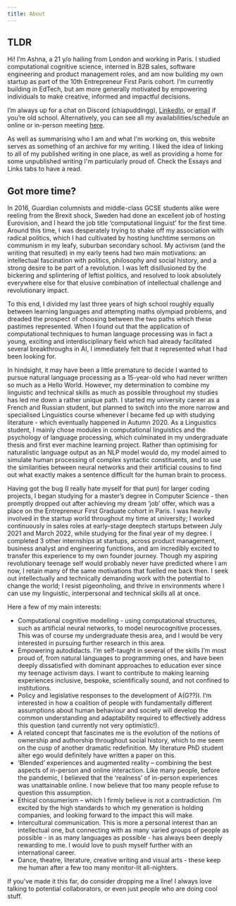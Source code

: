 ```yaml
---
title: About
---
```


## TLDR

Hi! I’m Ashna, a 21 y/o hailing from London and working in Paris. I studied computational cognitive science, interned in B2B sales, software engineering and product management roles, and am now building my own startup as part of the 10th Entrepreneur First Paris cohort. I’m currently building in EdTech, but am more generally motivated by empowering individuals to make creative, informed and impactful decisions.

I’m always up for a chat on Discord (chiapuddingg), [LinkedIn](https://www.linkedin.com/in/ashna-ahmad/), or [email](mailto:ashnaahmad53@gmail.com) if you’re old school. Alternatively, you can see all my availabilities/schedule an online or in-person meeting [here](https://calendly.com/ashnaahmad/prenons-un-cafe).

As well as summarising who I am and what I'm working on, this website serves as something of an archive for my writing. I liked the idea of linking to all of my published writing in one place, as well as providing a home for some unpublished writing I'm particularly proud of. Check the Essays and Links tabs to have a read.

## Got more time?

In 2016, Guardian columnists and middle-class GCSE students alike were reeling from the Brexit shock, Sweden had done an excellent job of hosting Eurovision, and I heard the job title ‘computational linguist’ for the first time. Around this time, I was desperately trying to shake off my association with radical politics, which I had cultivated by hosting lunchtime sermons on communism in my leafy, suburban secondary school. My activism (and the writing that resulted) in my early teens had two main motivations: an intellectual fascination with politics, philosophy and social history, and a strong desire to be part of a revolution. I was left disillusioned by the bickering and splintering of leftist politics, and resolved to look absolutely everywhere else for that elusive combination of intellectual challenge and revolutionary impact.

To this end, I divided my last three years of high school roughly equally between learning languages and attempting maths olympiad problems, and dreaded the prospect of choosing between the two paths which these pastimes represented. When I found out that the application of computational techniques to human language processing was in fact a young, exciting and interdisciplinary field which had already facilitated several breakthroughs in AI, I immediately felt that it represented what I had been looking for.

In hindsight, it may have been a little premature to decide I wanted to pursue natural language processing as a 15-year-old who had never written so much as a Hello World. However, my determination to combine my linguistic and technical skills as much as possible throughout my studies has led me down a rather unique path. I started my university career as a French and Russian student, but planned to switch into the more narrow and specialised Linguistics course whenever I became fed up with studying literature - which eventually happened in Autumn 2020. As a Linguistics student, I mainly chose modules in computational linguistics and the psychology of language processing, which culminated in my undergraduate thesis and first ever machine learning project. Rather than optimising for naturalistic language output as an NLP model would do, my model aimed to simulate human processing of complex syntactic constituents, and to use the similarities between neural networks and their artificial cousins to find out what exactly makes a sentence difficult for the human brain to process.

Having got the bug (I really hate myself for that pun) for larger coding projects, I began studying for a master’s degree in Computer Science - then promptly dropped out after achieving my dream ‘job’ offer, which was a place on the Entrepreneur First Graduate cohort in Paris. I was heavily involved in the startup world throughout my time at university; I worked continuously in sales roles at early-stage deeptech startups between July 2021 and March 2022, while studying for the final year of my degree. I completed 3 other internships at startups, across product management, business analyst and engineering functions, and am incredibly excited to transfer this experience to my own founder journey. Though my aspiring revolutionary teenage self would probably never have predicted where I am now, I retain many of the same motivations that fuelled me back then. I seek out intellectually and technically demanding work with the potential to change the world; I resist pigeonholing, and thrive in environments where I can use my linguistic, interpersonal and technical skills all at once.

Here a few of my main interests:

*   Computational cognitive modelling - using computational structures, such as artificial neural networks, to model neurocognitive processes. This was of course my undergraduate thesis area, and I would be very interested in pursuing further research in this area.
*   Empowering autodidacts. I’m self-taught in several of the skills I’m most proud of, from natural languages to programming ones, and have been deeply dissatisfied with dominant approaches to education ever since my teenage activism days. I want to contribute to making learning experiences inclusive, bespoke, scientifically sound, and not confined to institutions.
*   Policy and legislative responses to the development of A(G??)I. I’m interested in how a coalition of people with fundamentally different assumptions about human behaviour and society will develop the common understanding and adaptability required to effectively address this question (and currently not very optimistic!).
*   A related concept that fascinates me is the evolution of the notions of ownership and authorship throughout social history, which to me seem on the cusp of another dramatic redefinition. My literature PhD student alter ego would definitely have written a paper on this.
*   ‘Blended’ experiences and augmented reality – combining the best aspects of in-person and online interaction. Like many people, before the pandemic, I believed that the ‘realness’ of in-person experiences was unattainable online. I now believe that too many people refuse to question this assumption.
*   Ethical consumerism – which I firmly believe is not a contradiction. I’m excited by the high standards to which my generation is holding companies, and looking forward to the impact this will make.
*   Intercultural communication. This is more a personal interest than an intellectual one, but connecting with as many varied groups of people as possible - in as many languages as possible - has always been deeply rewarding to me. I would love to push myself further with an international career.
*   Dance, theatre, literature, creative writing and visual arts - these keep me human after a few too many monitor-lit all-nighters.

If you’ve made it this far, do consider dropping me a line! I always love talking to potential collaborators, or even just people who are doing cool stuff.